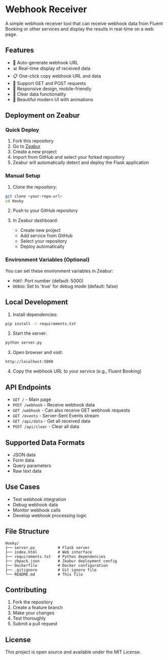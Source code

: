 # Webhook Receiver

A simple webhook receiver tool that can receive webhook data from Fluent Booking or other services and display the results in real-time on a web page.

## Features

- 🔗 Auto-generate webhook URL
- 📊 Real-time display of received data
- 📋 One-click copy webhook URL and data
- 🔄 Support GET and POST requests
- 📱 Responsive design, mobile-friendly
- 🧹 Clear data functionality
- 🎨 Beautiful modern UI with animations

## Deployment on Zeabur

### Quick Deploy

1. Fork this repository
2. Go to [Zeabur](https://zeabur.com)
3. Create a new project
4. Import from GitHub and select your forked repository
5. Zeabur will automatically detect and deploy the Flask application

### Manual Setup

1. Clone the repository:
```bash
git clone <your-repo-url>
cd Hooky
```

2. Push to your GitHub repository

3. In Zeabur dashboard:
   - Create new project
   - Add service from GitHub
   - Select your repository
   - Deploy automatically

### Environment Variables (Optional)

You can set these environment variables in Zeabur:
- `PORT`: Port number (default: 5000)
- `DEBUG`: Set to 'true' for debug mode (default: false)

## Local Development

1. Install dependencies:
```bash
pip install -r requirements.txt
```

2. Start the server:
```bash
python server.py
```

3. Open browser and visit:
```
http://localhost:5000
```

4. Copy the webhook URL to your service (e.g., Fluent Booking)

## API Endpoints

- `GET /` - Main page
- `POST /webhook` - Receive webhook data
- `GET /webhook` - Can also receive GET webhook requests
- `GET /events` - Server-Sent Events stream
- `GET /api/data` - Get all received data
- `POST /api/clear` - Clear all data

## Supported Data Formats

- JSON data
- Form data
- Query parameters
- Raw text data

## Use Cases

- Test webhook integration
- Debug webhook data
- Monitor webhook calls
- Develop webhook processing logic

## File Structure

```
Hooky/
├── server.py          # Flask server
├── index.html         # Web interface
├── requirements.txt   # Python dependencies
├── zbpack.json        # Zeabur deployment config
├── Dockerfile         # Docker configuration
├── .gitignore         # Git ignore file
└── README.md          # This file
```

## Contributing

1. Fork the repository
2. Create a feature branch
3. Make your changes
4. Test thoroughly
5. Submit a pull request

## License

This project is open source and available under the MIT License.